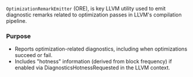 `OptimizationRemarkEmitter` (ORE), is key LLVM utility used to emit diagnostic remarks related to optimization passes in LLVM's compilation pipeline.
### Purpose
- Reports optimization-related diagnostics, including when optimizations succeed or fail.
- Includes "hotness" information (derived from block frequency) if enabled via DiagnosticsHotnessRequested in the LLVM context.